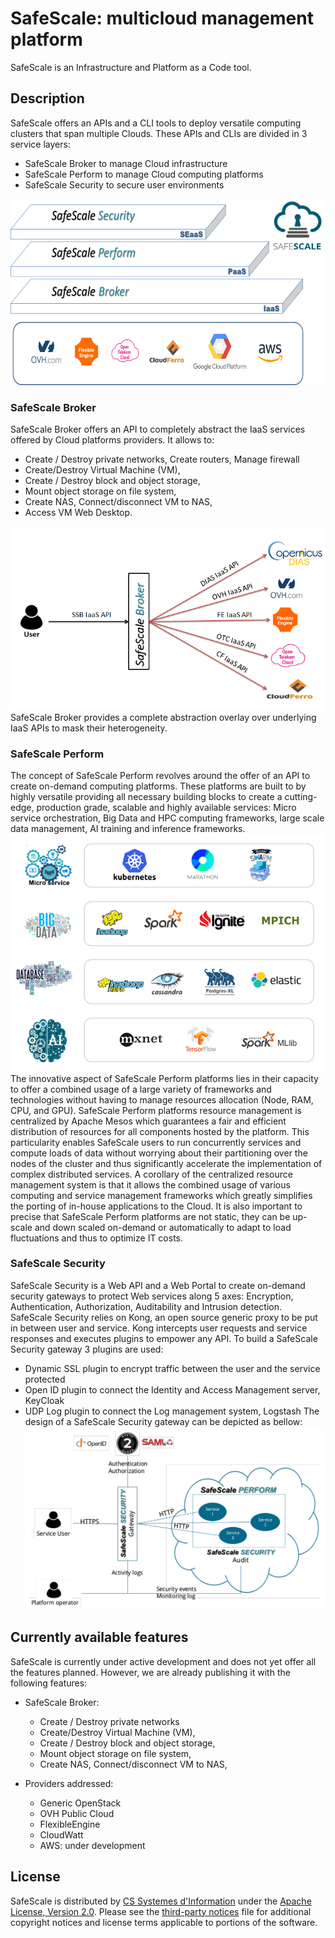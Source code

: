# SafeScale: multicloud management platform

SafeScale is an Infrastructure and Platform as a Code tool.

## Description
SafeScale offers an APIs and a CLI tools to deploy versatile computing clusters that span multiple Clouds. These APIs and CLIs are divided in 3 service layers:

* SafeScale Broker to manage Cloud infrastructure
* SafeScale Perform to manage Cloud computing platforms
* SafeScale Security to secure user environments

![SafeScale](img/SafeScale.png "SafeScale")

### SafeScale Broker

SafeScale Broker offers an API to completely abstract the IaaS services offered by Cloud platforms providers.
It allows to:

* Create / Destroy private networks, Create routers, Manage firewall
* Create/Destroy Virtual Machine (VM),
* Create / Destroy block and object storage,
* Mount object storage on file system,
* Create NAS, Connect/disconnect VM to NAS,
* Access VM Web Desktop.

![SafeScale Broker](img/SafeScale_Broker.png "SafeScale Broker")
SafeScale Broker provides a complete abstraction overlay over underlying IaaS APIs to mask their heterogeneity.

### SafeScale Perform

The concept of SafeScale Perform revolves around the offer of an API to create on-demand computing platforms. These platforms are built to by highly versatile providing all necessary building blocks to create a cutting-edge, production grade, scalable and highly available services: Micro service orchestration, Big Data and HPC computing frameworks, large scale data management, AI training and inference frameworks.
![SafeScale Perform](img/SafeScale_Perform.png "SafeScale Perform")
The innovative aspect of SafeScale Perform platforms lies in their capacity to offer a combined usage of a large variety of frameworks and technologies without having to manage resources allocation (Node, RAM, CPU, and GPU).
SafeScale Perform platforms resource management is centralized by Apache Mesos which guarantees a fair and efficient distribution of resources for all components hosted by the platform. This particularity enables SafeScale users to run concurrently services and compute loads of data without worrying about their partitioning over the nodes of the cluster and thus significantly accelerate the implementation of complex distributed services.
A corollary of the centralized resource management system is that it allows the combined usage of various computing and service management frameworks which greatly simplifies the porting of in-house applications to the Cloud.
It is also important to precise that SafeScale Perform platforms are not static, they can be up-scale and down scaled on-demand or automatically to adapt to load fluctuations and thus to optimize IT costs.

### SafeScale Security

SafeScale Security is a Web API and a Web Portal to create on-demand security gateways to protect Web services along 5 axes: Encryption, Authentication, Authorization, Auditability and Intrusion detection.
SafeScale Security relies on Kong, an open source generic proxy to be put in between user and service. Kong intercepts user requests and service responses and executes plugins to empower any API. To build a SafeScale Security gateway 3 plugins are used: 
* Dynamic SSL plugin to encrypt traffic between the user and the service protected
* Open ID plugin to connect the Identity and Access Management server, KeyCloak
* UDP Log plugin to connect the Log management system, Logstash
The design of a SafeScale Security gateway can be depicted as bellow:
![SafeScale Security](img/SafeScale_Security.png "SafeScale Security")

## Currently available features
SafeScale is currently under active development and does not yet offer all the features planned. However, we are already publishing it with the following features:
* SafeScale Broker:
  * Create / Destroy private networks
  * Create/Destroy Virtual Machine (VM),
  * Create / Destroy block and object storage,
  * Mount object storage on file system,
  * Create NAS, Connect/disconnect VM to NAS,
  
* Providers addressed:
  * Generic OpenStack
  * OVH Public Cloud
  * FlexibleEngine
  * CloudWatt
  * AWS: under development 

## License

SafeScale is distributed by [CS Systemes d'Information](http://www.c-s.fr) under the [Apache License, Version 2.0](LICENSE). Please see the [third-party notices](NOTICE) file for additional copyright notices and license terms applicable to portions of the software.